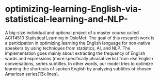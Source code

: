 # optimizing-learning-English-via-statistical-learning-and-NLP-
A big-size individual and optional project of a master course called ACIT4510 Statistical Learning in OsloMet. The goal of this research work is a participation in optimizing learning the English language for  non-native speakers by using techniques from statistics, AI, and NLP.   The implementation goes mainly about extracting the frequency of English words and expressions (more specifically phrasal verbs) from real English conversations, series subtitles. In other words, our model tries to optimize learning the shortcuts of spoken English by analyzing subtitles of chosen American series(13k lines).

